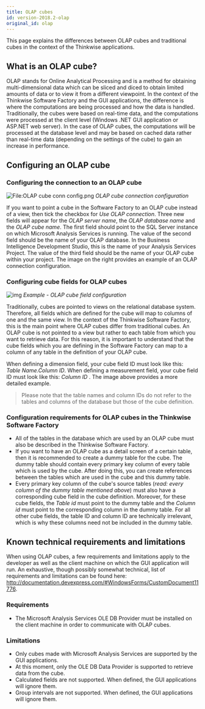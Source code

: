 ```yaml
---
title: OLAP cubes
id: version-2018.2-olap
original_id: olap
---
```


This page explains the differences between OLAP cubes and traditional cubes in the context of the Thinkwise applications.

## What is an OLAP cube?

OLAP stands for Online Analytical Processing and is a method for obtaining multi-dimensional data which can be sliced and diced to obtain limited amounts of data or to view it from a different viewpoint. In the context of the Thinkwise Software Factory and the GUI applications, the difference is where the computations are being processed and how the data is handled. Traditionally, the cubes were based on real-time data, and the computations were processed at the client level (Windows .NET GUI application or ASP.NET web server). In the case of OLAP cubes, the computations will be processed at the database level and may be based on cached data rather than real-time data (depending on the settings of the cube) to gain an increase in performance.

## Configuring an OLAP cube

### Configuring the connection to an OLAP cube

![File:OLAP cube conn config.png](assets/sf/688px-OLAP_cube_conn_config.png)
*OLAP cube connection configuration*

If you want to point a cube in the Software Factory to an OLAP cube instead of a view, then tick the checkbox for *Use OLAP connection*. Three new fields will appear for the *OLAP server name*, the *OLAP database name* and the *OLAP cube name*. The first field should point to the SQL Server instance on which Microsoft Analysis Services is running. The value of the second field should be the name of your OLAP database. In the Business Intelligence Development Studio, this is the name of your Analysis Services Project. The value of the third field should be the name of your OLAP cube within your project. The image on the right provides an example of an OLAP connection configuration.

### Configuring cube fields for OLAP cubes

![img](assets/sf/OLAP_cube_config.png)
*Example - OLAP cube field configuration*

Traditionally, cubes are pointed to views on the relational database system. Therefore, all fields which are defined for the cube will map to columns of one and the same view. In the context of the Thinkwise Software Factory, this is the main point where OLAP cubes differ from traditional cubes. An OLAP cube is not pointed to a view but rather to each table from which you want to retrieve data. For this reason, it is important to understand that the cube fields which you are defining in the Software Factory can map to a column of any table in the definition of your OLAP cube.

When defining a dimension field, your cube field ID must look like this: *Table Name.Column ID*. When defining a measurement field, your cube field ID must look like this: *Column ID* . The image above provides a more detailed example.

> Please note that the table names and column IDs do not refer to the tables and columns of the database but those of the cube definition.

### Configuration requirements for OLAP cubes in the Thinkwise Software Factory

- All of the tables in the database which are used by an OLAP cube must also be described in the Thinkwise Software Factory.
- If you want to have an OLAP cube as a detail screen of a certain table, then it is recommended to create a dummy table for the cube. The dummy table should contain every primary key column of every table which is used by the cube. After doing this, you can create references between the tables which are used in the cube and this dummy table.
- Every primary key column of the cube's source tables (*read: every column of the dummy table mentioned above*) must also have a corresponding cube field in the cube definition. Moreover, for these cube fields, the *Table id* must point to the dummy table and the *Column id* must point to the corresponding column in the dummy table. For all other cube fields, the table ID and column ID are technically irrelevant, which is why these columns need not be included in the dummy table.

## Known technical requirements and limitations

When using OLAP cubes, a few requirements and limitations apply to the developer as well as the client machine on which the GUI application will run. An exhaustive, though possibly somewhat technical, list of requirements and limitations can be found here: <http://documentation.devexpress.com/#WindowsForms/CustomDocument11776>.

### Requirements

- The Microsoft Analysis Services OLE DB Provider must be installed on the client machine in order to communicate with OLAP cubes.

### Limitations

- Only cubes made with Microsoft Analysis Services are supported by the GUI applications.
- At this moment, only the OLE DB Data Provider is supported to retrieve data from the cube.
- Calculated fields are not supported. When defined, the GUI applications will ignore them.
- Group intervals are not supported. When defined, the GUI applications will ignore them.